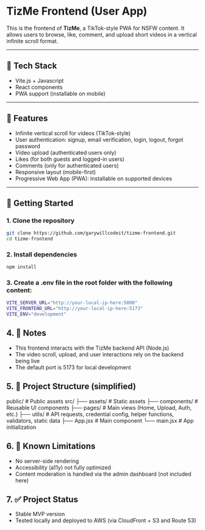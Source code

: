 # TizMe Frontend (User App)

This is the frontend of **TizMe**, a TikTok-style PWA for NSFW content. It allows users to browse, like, comment, and upload short videos in a vertical infinite scroll format.

---

## 🔧 Tech Stack

- Vite.js + Javascript
- React components
- PWA support (installable on mobile)

---

## 📱 Features

- Infinite vertical scroll for videos (TikTok-style)
- User authentication: signup, email verification, login, logout, forgot password
- Video upload (authenticated users only)
- Likes (for both guests and logged-in users)
- Comments (only for authenticated users)
- Responsive layout (mobile-first)
- Progressive Web App (PWA): installable on supported devices

---

## 🚀 Getting Started

### 1. Clone the repository

```bash
git clone https://github.com/garywillcodeit/tizme-frontend.git
cd tizme-frontend
```

### 2. Install dependencies

```bash
npm install
```

### 3. Create a .env file in the root folder with the following content:

```bash
VITE_SERVER_URL="http://your-local-ip-here:5000"
VITE_FRONTEND_URL="http://your-local-ip-here:5173"
VITE_ENV="development"
```

## 4. 🧠 Notes

- This frontend interacts with the TizMe backend API (Node.js)
- The video scroll, upload, and user interactions rely on the backend being live
- The default port is 5173 for local development

## 5. 📂 Project Structure (simplified)

public/ # Public assets
src/
├── assets/ # Static assets
├── components/ # Reusable UI components
├── pages/ # Main views (Home, Upload, Auth, etc.)
├── utils/ # API requests, credential config, helper functions, validators, static data
├── App.jsx # Main component
└── main.jsx # App initialization

## 6. 📝 Known Limitations

- No server-side rendering
- Accessibility (a11y) not fully optimized
- Content moderation is handled via the admin dashboard (not included here)

## 7. ✅ Project Status

- Stable MVP version
- Tested locally and deployed to AWS (via CloudFront + S3 and Route 53)
